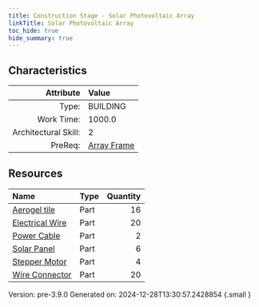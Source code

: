 ```yaml
---
title: Construction Stage - Solar Photovoltaic Array
linkTitle: Solar Photovoltaic Array
toc_hide: true
hide_summary: true
---
```


## Characteristics

| Attribute      | Value |
|--------:|:------|
|Type:|BUILDING|
|Work Time:|1000.0|
|Architectural Skill:|2|
|PreReq:|[Array Frame](/docs/definitions/construction/array-frame)|

## Resources

| Name | Type | Quantity |
|:-----|:-----|-----:|
|[Aerogel tile](/docs/definitions/part/aerogel-tile)|Part|16|
|[Electrical Wire](/docs/definitions/part/electrical-wire)|Part|20|
|[Power Cable](/docs/definitions/part/power-cable)|Part|2|
|[Solar Panel](/docs/definitions/part/solar-panel)|Part|6|
|[Stepper Motor](/docs/definitions/part/stepper-motor)|Part|4|
|[Wire Connector](/docs/definitions/part/wire-connector)|Part|20|



Version: pre-3.9.0 Generated on: 2024-12-28T13:30:57.2428854
{.small }